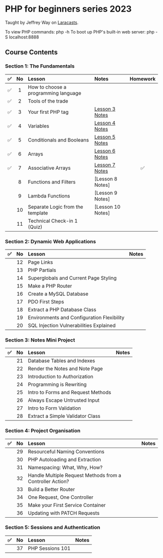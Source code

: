 # PHP for beginners series 2023

Taught by Jeffrey Way on [Laracasts](https://laracasts.com/).

To view PHP commands: php -h
To boot up PHP's built-in web server: php -S localhost:8888

## Course Contents

### Section 1: The Fundamentals

| ✅ | No | Lesson | Notes | Homework |
| :---: | :---: | :--- | :--- | :---: |
| ✅ | 1 | How to choose a programming language | |
| ✅ | 2 | Tools of the trade | |
| ✅ | 3 | Your first PHP tag | [Lesson 3 Notes](section1/lesson3.php) |
| ✅ | 4 | Variables | [Lesson 4 Notes](section1/lesson4.php) |
| ✅ | 5 | Conditionals and Booleans | [Lesson 5 Notes](section1/lesson5.php) |
| ✅ | 6 | Arrays | [Lesson 6 Notes](section1/lesson6.php) |
| ✅ | 7 | Associative Arrays | [Lesson 7 Notes](section1/lesson7.php) | ✅ |
|| 8 | Functions and Filters | [Lesson 8 Notes] |
|| 9 | Lambda Functions | [Lesson 9 Notes] |
|| 10 | Separate Logic from the template | [Lesson 10 Notes] |
|| 11 | Technical Check-in 1 (Quiz) | |

### Section 2: Dynamic Web Applications

| ✅ | No | Lesson | Notes |
| :---: | :---: | :--- | :--- |
|| 12 | Page Links ||
|| 13 | PHP Partials ||
|| 14 | Superglobals and Current Page Styling ||
|| 15 | Make a PHP Router ||
|| 16 | Create a MySQL Database ||
|| 17 | PDO First Steps ||
|| 18 | Extract a PHP Database Class ||
|| 19 | Environments and Configuration Flexibility ||
|| 20 | SQL Injection Vulnerabilities Explained ||

### Section 3: Notes Mini Project
| ✅ | No | Lesson | Notes |
| :---: | :---: | :--- | :--- |
|| 21 | Database Tables and Indexes ||
|| 22 | Render the Notes and Note Page ||
|| 23 | Introduction to Authorization ||
|| 24 | Programming is Rewriting ||
|| 25 | Intro to Forms and Request Methods ||
|| 26 | Always Escape Untrusted Input ||
|| 27| Intro to Form Validation ||
|| 28 | Extract a Simple Validator Class ||

### Section 4: Project Organisation
| ✅ | No | Lesson | Notes |
| :---: | :---: | :--- | :--- |
|| 29 | Resourceful Naming Conventions ||
|| 30 | PHP Autoloading and Extraction ||
|| 31 | Namespacing: What, Why, How? ||
|| 32 | Handle Multiple Request Methods from a Controller Action? ||
|| 33 | Build a Better Router ||
|| 34 | One Request, One Controller ||
|| 35 | Make your First Service Container ||
|| 36 | Updating with PATCH Requests ||

### Section 5: Sessions and Authentication

| ✅ | No | Lesson | Notes |
| :---: | :---: | :--- | :--- |
|| 37 | PHP Sessions 101 ||
